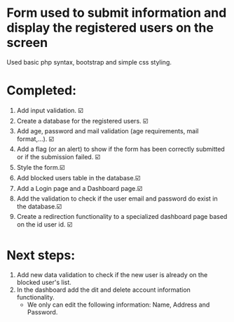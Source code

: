 # Form used to submit information and display the registered users on the screen
Used basic php syntax, bootstrap and simple css styling.

# Completed:
1. Add input validation. ☑️
2. Create a database for the registered users. ☑️
3. Add age, password and mail validation (age requirements, mail format,...). ☑️
4. Add a flag (or an alert) to show if the form has been correctly submitted or if the submission failed. ☑️
5. Style the form.☑️
6. Add blocked users table in the database.☑️
7. Add a Login page and a Dashboard page.☑️
8. Add the validation to check if the user email and password do exist in the database.☑️ 
9. Create a redirection functionality to a specialized dashboard page based on the id user id. ☑️

# Next steps:
1. Add new data validation to check if the new user is already on the blocked user's list.
2. In the dashboard add the dit and delete account information functionality. 
   * We only can edit the following information: Name, Address and Password.